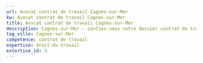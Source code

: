 ```yaml
---
url: Avocat contrat de travail Cagnes-sur-Mer
kw: Avocat contrat de travail Cagnes-sur-Mer
title: Avocat contrat de travail Cagnes-sur-Mer
description: Cagnes-sur-Mer - confiez-nous votre dossier contrat de travail
tag_ville: Cagnes-sur-Mer
competence: contrat de travail
expertise: droit-du-travail
extertise_id: 3
---
```

